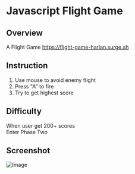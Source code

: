 # Javascript Flight Game
## Overview
A Flight Game
https://flight-game-harlan.surge.sh
## Instruction
1. Use mouse to avoid enemy flight<br/>
2. Press "A" to fire<br/>
3. Try to get highest score<br/>
## Difficulty
When user get 200+ scores<br/>
Enter Phase Two
## Screenshot
![Image](https://github.com/harlan0103/JavaScriptFlightGame/blob/master/screenshot.png)
